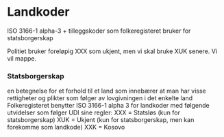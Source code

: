 # Landkoder
ISO 3166-1 alpha-3 + tilleggskoder som folkeregisteret bruker for statsborgerskap

Politiet bruker foreløpig XXX som ukjent, men vi skal bruke XUK senere. Vi vil mappe.

### Statsborgerskap
en betegnelse for et forhold til et land som innebærer at man har visse rettigheter
og plikter som følger av lovgivningen i det enkelte land
Folkeregisteret benytter ISO 3166-1 alpha 3 for landkoder med følgende
utvidelser som følger UDI sine regler:
XXX = Statsløs (kun for statsborgerskap)
XUK = Ukjent (kun for statsborgerskap, men kan forekomme som landkode)
XXK = Kosovo